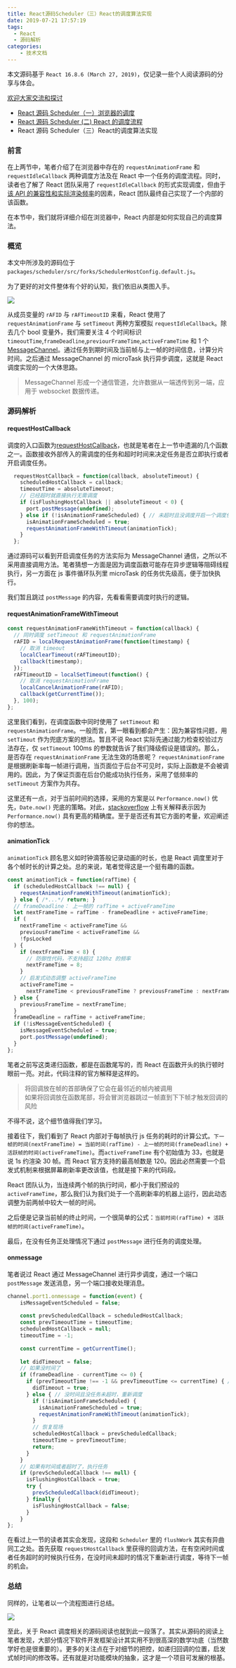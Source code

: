 ```yaml
---
title: React源码Scheduler（三）React的调度算法实现
date: 2019-07-21 17:57:19
tags: 
  - React
  - 源码解析
categories:
	- 技术文档
---
```

本文源码基于 `React 16.8.6 (March 27, 2019)`，仅记录一些个人阅读源码的分享与体会。

[欢迎大家交流和探讨](https://geasscn.com)

+ [React 源码 Scheduler（一）浏览器的调度](https://geasscn.com/2019/07/06/React%20%E6%BA%90%E7%A0%81Scheduler%EF%BC%88%E4%B8%80%EF%BC%89%E6%B5%8F%E8%A7%88%E5%99%A8%E7%9A%84%E8%B0%83%E5%BA%A6/)
+ [React 源码 Scheduler (二) React 的调度流程](https://geasscn.com/2019/07/13/React%20%E6%BA%90%E7%A0%81Scheduler%EF%BC%88%E4%BA%8C%EF%BC%89React%E7%9A%84%E8%B0%83%E5%BA%A6%E6%B5%81%E7%A8%8B/)
+ React 源码 Scheduler（三）React的调度算法实现

### 前言
在上两节中，笔者介绍了在浏览器中存在的 `requestAnimationFrame` 和 `requestIdleCallback` 两种调度方法及在 React 中一个任务的调度流程。同时，读者也了解了 React 团队采用了 `requestIdleCallback` 的形式实现调度，但由于[该 API 的兼容性和实际渲染频率](https://github.com/facebook/react/issues/13206?source=post_page---------------------------#issuecomment-418923831)的因素，React 团队最终自己实现了一个内部的该函数。

在本节中，我们就将详细介绍在浏览器中，React 内部是如何实现自己的调度算法。

### 概览
本文中所涉及的源码位于 `packages/scheduler/src/forks/SchedulerHostConfig.default.js`。

为了更好的对文件整体有个好的认知，我们依旧从类图入手。

![](https://geasscn.com/images/85fa385992ce7bb5c586ddeb8f1569ff_hd.png)

从成员变量的 `rAFID` 与 `rAFTimeoutID` 来看，React 使用了 `requestAnimationFrame` 与 `setTimeout` 两种方案模拟 `requestIdleCallback`。除去几个 bool 变量外，我们需要关注 4 个时间标识`timeoutTime`,`frameDeadline`,`previourFrameTime`,`activeFrameTime` 和 1 个 [MessageChannel](https://developer.mozilla.org/en-US/docs/Web/API/MessageChannel)。通过任务到期时间及当前帧与上一帧的时间信息，计算分片时间。之后通过 MessageChannel 的 microTask 执行异步调度，这就是 React 调度实现的一个大体思路。

> MessageChannel 形成一个通信管道，允许数据从一端透传到另一端，应用于 websocket 数据传递。

### 源码解析
#### requestHostCallback
调度的入口函数为[requestHostCallback](https://geasscn.com/2019/07/13/React%20%E6%BA%90%E7%A0%81Scheduler%EF%BC%88%E4%BA%8C%EF%BC%89React%E7%9A%84%E8%B0%83%E5%BA%A6%E6%B5%81%E7%A8%8B/#scheduleHostCallbackIfNeeded)，也就是笔者在上一节中遗漏的几个函数之一。函数接收外部传入的需调度的任务和超时时间来决定任务是否立即执行或者开启调度任务。

```javascript
  requestHostCallback = function(callback, absoluteTimeout) {
    scheduledHostCallback = callback;
    timeoutTime = absoluteTimeout;
    // 已经超时就直接执行无需调度
    if (isFlushingHostCallback || absoluteTimeout < 0) {
      port.postMessage(undefined);
    } else if (!isAnimationFrameScheduled) { // 未超时且没调度开启一个调度任务
      isAnimationFrameScheduled = true;
      requestAnimationFrameWithTimeout(animationTick);
    }
  };
```
通过源码可以看到开启调度任务的方法实际为 MessageChannel 通信，之所以不采用直接调用方法。笔者猜想一方面是因为调度函数可能存在异步逻辑等阻碍线程执行，另一方面在 js 事件循环队列里 microTask 的任务优先级高，便于加快执行。

我们暂且跳过 `postMessage` 的内容，先看看需要调度时执行的逻辑。

#### requestAnimationFrameWithTimeout

```javascript
const requestAnimationFrameWithTimeout = function(callback) {
  // 同时调度 setTimeout 和 requestAnimationFrame
  rAFID = localRequestAnimationFrame(function(timestamp) {
    // 取消 timeout
    localClearTimeout(rAFTimeoutID);
    callback(timestamp);
  });
  rAFTimeoutID = localSetTimeout(function() {
    // 取消 requestAnimationFrame
    localCancelAnimationFrame(rAFID);
    callback(getCurrentTime());
  }, 100);
};
```
这里我们看到，在调度函数中同时使用了 `setTimeout` 和 `requestAnimationFrame`。一般而言，第一眼看到都会产生：因为兼容性问题，用 `setTimout` 作为兜底方案的想法。暂且不说 React 实际先通过能力检查校验过方法存在，仅 `setTimeout` 100ms 的参数就告诉了我们降级假设是错误的。那么，是否存在 `requestAnimationFrame` 无法生效的场景呢？ `requestAnimationFrame` 是根据刷新率每一帧进行调用，当页面位于后台不可见时，实际上函数是不会被调用的。因此，为了保证页面在后台仍能成功执行任务，采用了低频率的 `setTimeout` 方案作为共存。

这里还有一点，对于当前时间的选择，采用的方案是以 `Performance.now()` 优先，`Date.now()` 兜底的策略。对此，[stackoverflow](https://stackoverflow.com/questions/30795525/performance-now-vs-date-now) 上有关解释表示因为 `Performance.now()` 具有更高的精确度。至于是否还有其它方面的考量，欢迎阐述你的想法。

#### animationTick
`animationTick` 顾名思义如时钟滴答般记录动画的时长，也是 React 调度里对于各个帧时长的计算之处。总的来说，笔者觉得这是一个挺有趣的函数。

```javascript
const animationTick = function(rafTime) {
  if (scheduledHostCallback !== null) {
    requestAnimationFrameWithTimeout(animationTick);
  } else { /*...*/ return; }
  // frameDeadline： 上一帧的 rafTime + activeFrameTime
  let nextFrameTime = rafTime - frameDeadline + activeFrameTime;
  if (
    nextFrameTime < activeFrameTime &&
    previousFrameTime < activeFrameTime &&
    !fpsLocked
  ) {
    if (nextFrameTime < 8) {
      // 防御性代码，不支持超过 120hz 的频率
      nextFrameTime = 8;
    }
    // 启发式动态调整 activeFrameTime
    activeFrameTime =
      nextFrameTime < previousFrameTime ? previousFrameTime : nextFrameTime;
  } else {
    previousFrameTime = nextFrameTime;
  }
  frameDeadline = rafTime + activeFrameTime;
  if (!isMessageEventScheduled) {
    isMessageEventScheduled = true;
    port.postMessage(undefined);
  }
};
```

笔者之前写这类递归函数，都是在函数尾写的，而 React 在函数开头的执行顿时眼前一亮。对此，代码注释的官方解释是这样的。

> 将回调放在帧的首部确保了它会在最邻近的帧内被调用  
> 如果将回调放在函数尾部，将会冒浏览器跳过一帧直到下下帧才触发回调的风险

不得不说，这个细节值得我们学习。

接着往下，我们看到了 React 内部对于每帧执行 js 任务的耗时的计算公式。`下一帧的时间(nextFrameTime) = 当前时间(rafTime) - 上一帧的时间(frameDeadline) + 活跃帧的时间(activeFrameTime)`。而`activeFrameTime` 有个初始值为 33，也就是说 1s 约渲染 30 帧。而 React 官方支持的最高帧数是 120。因此必然需要一个启发式机制来根据屏幕刷新率更改该值，也就是接下来的代码段。

React 团队认为，当连续两个帧的执行时间，都小于我们预设的 `activeFrameTime`，那么我们认为我们处于一个高刷新率的机器上运行，因此动态调整为前两帧中较大一帧的时间。

之后便是记录当前帧的终止时间，一个很简单的公式：`当前时间(rafTime) + 活跃帧的时间(activeFrameTime)`。

最后，在没有任务正处理情况下通过 `postMessage` 进行任务的调度处理。

#### onmessage
笔者说过 React 通过 MessageChannel 进行异步调度，通过一个端口 `postMessage` 发送消息，另一个端口接收处理消息。

```javascript
channel.port1.onmessage = function(event) {
	isMessageEventScheduled = false;
	
	const prevScheduledCallback = scheduledHostCallback;
	const prevTimeoutTime = timeoutTime;
	scheduledHostCallback = null;
	timeoutTime = -1;
	
	const currentTime = getCurrentTime();
	
	let didTimeout = false;
	// 如果没时间了
	if (frameDeadline - currentTime <= 0) {
	  if (prevTimeoutTime !== -1 && prevTimeoutTime <= currentTime) { // 判断是否任务超时
	    didTimeout = true;
	  } else { // 没时间且没任务未超时，重新调度
	    if (!isAnimationFrameScheduled) {
	      isAnimationFrameScheduled = true;
	      requestAnimationFrameWithTimeout(animationTick);
	    }
	    // 恢复现场
	    scheduledHostCallback = prevScheduledCallback;
	    timeoutTime = prevTimeoutTime;
	    return;
	  }
	}
	// 如果有时间或者超时了，执行任务
	if (prevScheduledCallback !== null) {
	  isFlushingHostCallback = true;
	  try {
	    prevScheduledCallback(didTimeout);
	  } finally {
	    isFlushingHostCallback = false;
	  }
	}
};
```

在看过上一节的读者其实会发现，这段和 `Scheduler` 里的 `flushWork` 其实有异曲同工之处。首先获取 `requestHostCallback` 里获得的回调方法，在有空闲时间或者任务超时的时候执行任务，在没时间未超时的情况下重新进行调度，等待下一帧的机会。

### 总结

同样的，让笔者以一个流程图进行总结。

![](https://geasscn.com/images/eea41e3e1f09ceb96eb00d0924a44aa0_hd.png)

至此，关于 React 调度相关的源码阅读也就到此一段落了。其实从源码的阅读上笔者发现，大部分情况下软件开发框架设计其实用不到很高深的数学功底（当然数学好也是很重要的）。更多的关注点在于对细节的把控，如递归回调的位置，启发式帧时间的修改等。还有就是对功能模块的抽象，这才是一个项目可发展的根基。
